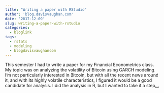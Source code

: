 ```yaml
---
title: "Writing a paper with RStudio"
author: 'blog.davisvaughan.com'
date: '2017-12-09'
slug: writing-a-paper-with-rstudio
categories:
  - bloglink
tags:
  - rstats
  - modeling
  - blogdavisvaughancom
---
```


This semester I had to write a paper for my Financial Econometrics class. My topic was on analyzing the volatility of Bitcoin using GARCH modeling. I’m not particularly interested in Bitcoin, but with all the recent news around it, and with its highly volatile characteristics, I figured it would be a good candidate for analysis. I did the analysis in R, but I wanted to take it a step[... <i class="fas fa-external-link-alt"></i>](https://blog.davisvaughan.com/post/writing-a-paper-with-rstudio/)

